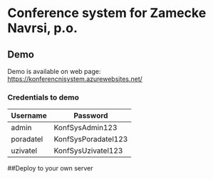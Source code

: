 # Conference system for Zamecke Navrsi, p.o.

## Demo

Demo is available on web page: https://konferencnisystem.azurewebsites.net/

### Credentials to demo

Username  | Password
--------- | -----------
admin | KonfSysAdmin123
poradatel | KonfSysPoradatel123
uzivatel | KonfSysUzivatel123

##Deploy to your own server


